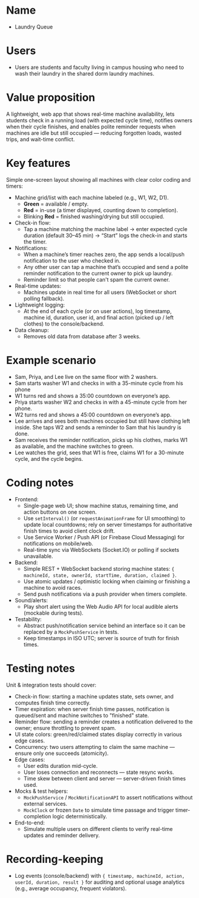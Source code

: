 # Name

- Laundry Queue

# Users

- Users are students and faculty living in campus housing who need to wash their laundry in the shared dorm laundry machines.

# Value proposition

A lightweight, web app that shows real-time machine availability, lets students check in a running load (with expected cycle time), notifies owners when their cycle finishes, and enables polite reminder requests when machines are idle but still occupied — reducing forgotten loads, wasted trips, and wait-time conflict.

# Key features

Simple one-screen layout showing all machines with clear color coding and timers:

- Machine grid/list with each machine labeled (e.g., W1, W2, D1).
  - **Green** = available / empty.
  - **Red** = in-use (a timer displayed, counting down to completion).
  - Blinking **Red** =  finished washing/drying but still occupied.
- Check-in flow:
  - Tap a machine matching the machine label → enter expected cycle duration (default 30–45 min) → “Start” logs the check-in and starts the timer.
- Notifications:
  - When a machine’s timer reaches zero, the app sends a local/push notification to the user who checked in.
  - Any other user can tap a machine that’s occupied and send a polite reminder notification to the current owner to pick up laundry.
  - Reminder limit so that people can't spam the current owner. 
- Real-time updates:
  - Machines update in real time for all users (WebSocket or short polling fallback).
- Lightweight logging:
  - At the end of each cycle (or on user actions), log timestamp, machine id, duration, user id, and final action (picked up / left clothes) to the console/backend.
- Data cleanup:
  - Removes old data from database after 3 weeks. 

# Example scenario

- Sam, Priya, and Lee live on the same floor with 2 washers.
- Sam starts washer W1 and checks in with a 35-minute cycle from his phone
- W1 turns red and shows a 35:00 countdown on everyone’s app.
- Priya starts washer W2 and checks in with a 45-minute cycle from her phone.
- W2 turns red and shows a 45:00 countdown on everyone’s app.
- Lee arrives and sees both machines occupied but still have clothing left inside. She taps W2 and sends a reminder to Sam that his laundry is done.
- Sam receives the reminder notification, picks up his clothes, marks W1 as available, and the machine switches to green.
- Lee watches the grid, sees that W1 is free, claims W1 for a 30-minute cycle, and the cycle begins.

# Coding notes

- Frontend:
  - Single-page web UI; show machine status, remaining time, and action buttons on one screen.
  - Use `setInterval()` (or `requestAnimationFrame` for UI smoothing) to update local countdowns; rely on server timestamps for authoritative finish times to avoid client clock drift.
  - Use Service Worker / Push API (or Firebase Cloud Messaging) for notifications on mobile/web.
  - Real-time sync via WebSockets (Socket.IO) or polling if sockets unavailable.
- Backend:
  - Simple REST + WebSocket backend storing machine states: `{ machineId, state, ownerId, startTime, duration, claimed }`.
  - Use atomic updates / optimistic locking when claiming or finishing a machine to avoid races.
  - Send push notifications via a push provider when timers complete.
- Sound/alerts:
  - Play short alert using the Web Audio API for local audible alerts (mockable during tests).
- Testability:
  - Abstract push/notification service behind an interface so it can be replaced by a `MockPushService` in tests.
  - Keep timestamps in ISO UTC; server is source of truth for finish times.

# Testing notes

Unit & integration tests should cover:

- Check-in flow: starting a machine updates state, sets owner, and computes finish time correctly.
- Timer expiration: when server finish time passes, notification is queued/sent and machine switches to "finished" state.
- Reminder flow: sending a reminder creates a notification delivered to the owner; ensure throttling to prevent spam.
- UI state colors: green/red/claimed states display correctly in various edge cases.
- Concurrency: two users attempting to claim the same machine — ensure only one succeeds (atomicity).
- Edge cases:
  - User edits duration mid-cycle.
  - User loses connection and reconnects — state resync works.
  - Time skew between client and server — server-driven finish times used.
- Mocks & test helpers:
  - `MockPushService` / `MockNotificationAPI` to assert notifications without external services.
  - `MockClock` or frozen `Date` to simulate time passage and trigger timer-completion logic deterministically.
- End-to-end:
  - Simulate multiple users on different clients to verify real-time updates and reminder delivery.

# Recording-keeping

- Log events (console/backend) with `{ timestamp, machineId, action, userId, duration, result }` for auditing and optional usage analytics (e.g., average occupancy, frequent violators).